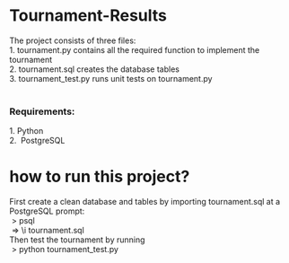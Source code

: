 # Tournament-Results
The project consists of three files:
<br>
1.&nbsp;tournament.py contains all the required function to implement the tournament<br>
2.&nbsp;tournament.sql creates the database tables<br>
3.&nbsp;tournament_test.py runs unit tests on tournament.py<br>
<br>
<h3> Requirements:</h3>
1.&nbsp;Python<br>
2.&nbsp PostgreSQL<br>

# how to run this project?
First create a clean database and tables by importing tournament.sql at a PostgreSQL prompt:<br>
&nbsp;> psql <br>
&nbsp;=> \i tournament.sql<br>
Then test the tournament by running <br>
&nbsp;> python tournament_test.py


